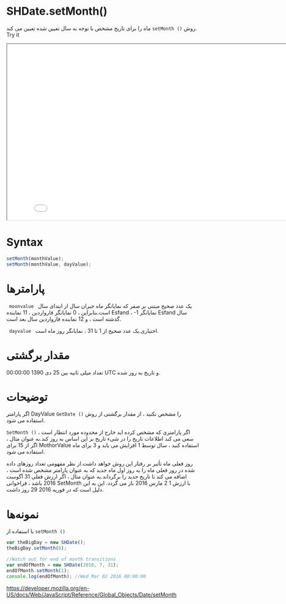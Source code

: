 # SHDate.setMonth()

روش <code dir="ltr">setMonth ()</code> ماه را برای تاریخ مشخص با توجه به سال تعیین شده تعیین می کند.
Try it

<iframe style="width: 830px; height: 460px;" src="/SHDateTime-js/examples/live.html?function=setMonth" title="MDN Web Docs Interactive Example" loading="lazy"></iframe>
<br/>

# Syntax

```js
setMonth(monthValue);
setMonth(monthValue, dayValue);
```

# پارامترها

<code dir = "ltr"> moonvalue </code>
یک عدد صحیح مبتنی بر صفر که نمایانگر ماه جبران سال از ابتدای سال است.بنابراین ، 0 نمایانگر فارواردین ، 11 نماینده Esfand ، -1 نمایانگر Esfand سال گذشته است ، و 12 نماینده فارواردین سال بعد است.

<code dir = "ltr"> dayvalue </code>
اختیاری.یک عدد صحیح از 1 تا 31 ، نمایانگر روز ماه است.

# مقدار برگشتی

تعداد میلی ثانیه بین 25 دی 1390 00:00:00 UTC و تاریخ به روز شده.

# توضیحات

اگر پارامتر DayValue را مشخص نکنید ، از مقدار برگشتی از روش <code dir="ltr">GetDate ()</code> استفاده می شود.

اگر پارامتری که مشخص کرده اید خارج از محدوده مورد انتظار است ، <code dir="ltr">SetMonth ()</code> سعی می کند اطلاعات تاریخ را در شیء تاریخ بر این اساس به روز کند.به عنوان مثال ، اگر از 15 برای MothorValue استفاده کنید ، سال توسط 1 افزایش می یابد و 3 برای ماه استفاده می شود.

روز فعلی ماه تأثیر بر رفتار این روش خواهد داشت.از نظر مفهومی تعداد روزهای داده شده در روز فعلی ماه را به روز اول ماه جدید که به عنوان پارامتر مشخص شده است ، اضافه می کند تا تاریخ جدید را برگرداند.به عنوان مثال ، اگر ارزش فعلی 31 آگوست 2016 باشد ، فراخوانی SetMonth با ارزش 1 2 مارس 2016 باز می گردد. این به این دلیل است که در فوریه 2016 29 روز داشت.

# نمونه‌ها

با استفاده از <code dir="ltr">setMonth ()</code>

```js
var theBigDay = new SHDate();
theBigDay.setMonth(6);

//Watch out for end of month transitions
var endOfMonth = new SHDate(2016, 7, 31);
endOfMonth.setMonth(1);
console.log(endOfMonth); //Wed Mar 02 2016 00:00:00
```

https://developer.mozilla.org/en-US/docs/Web/JavaScript/Reference/Global_Objects/Date/setMonth

```

```
